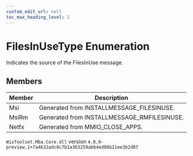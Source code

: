 ```yaml
---
custom_edit_url: null
toc_max_heading_level: 2
---
```

# FilesInUseType Enumeration
Indicates the source of the FilesInUse message.
## Members
| Member | Description |
| ------ | ----------- |
| Msi | Generated from INSTALLMESSAGE_FILESINUSE. |
| MsiRm | Generated from INSTALLMESSAGE_RMFILESINUSE. |
| Netfx | Generated from MMIO_CLOSE_APPS. |
`WixToolset.Mba.Core.dll` version `4.0.0-preview.1+7a4632adc0c7b1a363259abb4ed08b11ee3b2d87`
